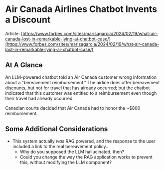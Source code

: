# Air Canada Airlines Chatbot Invents a Discount

Article: 
[https://www.forbes.com/sites/marisagarcia/2024/02/19/what-air-canada-lost-in-remarkable-lying-ai-chatbot-case/](https://www.forbes.com/sites/marisagarcia/2024/02/19/what-air-canada-lost-in-remarkable-lying-ai-chatbot-case/)

## At A Glance

An LLM-powered chatbot told an Air Canada customer wrong information about a "bereavement reimbursement." The airline does offer bereavement discounts, but not for travel that has already occurred; but the chatbot indicated that this customer was entitled to a reimbursement even though their travel had already occurred.

Canadian courts decided that Air Canada had to honor the ~$800 reimbursement.

## Some Additional Considerations

* This system actually *was* RAG powered, and the response to the user included a link to the real bereavement policy...
    * Why do you supposed the LLM hallucinated, then?
    * Could you change the way the RAG application works to prevent this, without modifying the LLM component?
